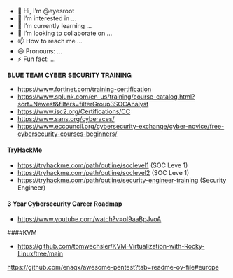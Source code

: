 - 👋 Hi, I’m @eyesroot
- 👀 I’m interested in ...
- 🌱 I’m currently learning ...
- 💞️ I’m looking to collaborate on ...
- 📫 How to reach me ...
- 😄 Pronouns: ...
- ⚡ Fun fact: ...

𝐁𝐋𝐔𝐄 𝐓𝐄𝐀𝐌 𝐂𝐘𝐁𝐄𝐑 𝐒𝐄𝐂𝐔𝐑𝐈𝐓𝐘 𝐓𝐑𝐀𝐈𝐍𝐈𝐍𝐆
- https://www.fortinet.com/training-certification
- https://www.splunk.com/en_us/training/course-catalog.html?sort=Newest&filters=filterGroup3SOCAnalyst
- https://www.isc2.org/Certifications/CC
- https://www.sans.org/cyberaces/
- https://www.eccouncil.org/cybersecurity-exchange/cyber-novice/free-cybersecurity-courses-beginners/

#### TryHackMe
- https://tryhackme.com/path/outline/soclevel1 (SOC Leve 1)
- https://tryhackme.com/path/outline/soclevel2 (SOC Leve 1)
- https://tryhackme.com/path/outline/security-engineer-training (Security Engineer)


#### 3 Year Cybersecurity Career Roadmap
- https://www.youtube.com/watch?v=oI9aaBpJvoA

####KVM
- https://github.com/tomwechsler/KVM-Virtualization-with-Rocky-Linux/tree/main


https://github.com/enaqx/awesome-pentest?tab=readme-ov-file#europe

<!---
eyesroot/eyesroot is a ✨ special ✨ repository because its `README.md` (this file) appears on your GitHub profile.
You can click the Preview link to take a look at your changes.
--->
